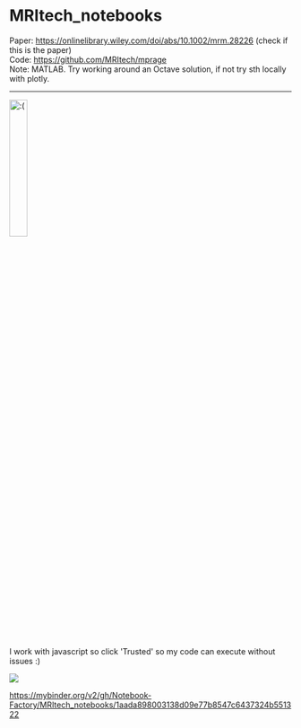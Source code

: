 # MRItech_notebooks
Paper: https://onlinelibrary.wiley.com/doi/abs/10.1002/mrm.28226 (check if this is the paper) <br> 
Code: https://github.com/MRItech/mprage <br> 
Note: MATLAB. Try working around an Octave solution, if not try sth locally with plotly.

---
<img width="25%" height="25%" src='https://cdn.discordapp.com/attachments/694279552607977483/793820594688491530/Screenshot_20201215_1526402.jpg' title=":(" />
<br>
I work with javascript so click 'Trusted' so my code can execute without issues :)

<img src='https://media.discordapp.net/attachments/694279552607977483/802490352719495189/2021-01-23_11_49_16-Clipboard.png' > </div>

https://mybinder.org/v2/gh/Notebook-Factory/MRItech_notebooks/1aada898003138d09e77b8547c6437324b551322
